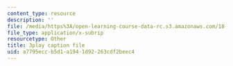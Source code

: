 ```yaml
---
content_type: resource
description: ''
file: /media/https%3A/open-learning-course-data-rc.s3.amazonaws.com/18-02-multivariable-calculus-fall-2007/a7795eccb5d1a1941d92263cdf2beec4_2XraaWefBd8.srt
file_type: application/x-subrip
resourcetype: Other
title: 3play caption file
uid: a7795ecc-b5d1-a194-1d92-263cdf2beec4
---
```

